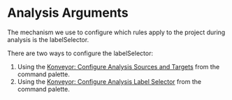 # Analysis Arguments

The mechanism we use to configure which rules apply to the project during analysis is the labelSelector.

There are two ways to configure the labelSelector:

1. Using the [Konveyor: Configure Analysis Sources and Targets](command:konveyor.configureSourcesTargets) from the command palette.
2. Using the [Konveyor: Configure Analysis Label Selector](command:konveyor.configureLabelSelector) from the command palette.
